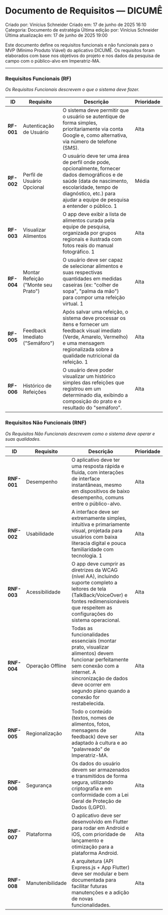 # Documento de Requisitos — DICUMÊ

Criado por: Vinícius Schneider
Criado em: 17 de junho de 2025 16:10
Categoria: Documento de estratégia
Última edição por: Vinícius Schneider
Última atualização em: 17 de junho de 2025 19:00

Este documento define os requisitos funcionais e não funcionais para o MVP (Mínimo Produto Viável) do aplicativo DICUMÊ. Os requisitos foram elaborados com base nos objetivos do projeto e nos dados da pesquisa de campo com o público-alvo em Imperatriz-MA.

---

### **Requisitos Funcionais (RF)**

*Os Requisitos Funcionais descrevem o que o sistema deve fazer.*

| **ID** | **Requisito** | **Descrição** | **Prioridade** |
| --- | --- | --- | --- |
| **RF-001** | Autenticação de Usuário | O sistema deve permitir que o usuário se autentique de forma simples, prioritariamente via conta Google e, como alternativa, via número de telefone (SMS). | Alta |
| **RF-002** | Perfil de Usuário Opcional | O usuário deve ter uma área de perfil onde pode, opcionalmente, fornecer dados demográficos e de saúde (data de nascimento, escolaridade, tempo de diagnóstico, etc.) para ajudar a equipe de pesquisa a entender o público. 1 | Média |
| **RF-003** | Visualizar Alimentos | O app deve exibir a lista de alimentos curada pela equipe de pesquisa, organizada por grupos regionais e ilustrada com fotos reais do manual fotográfico. 1 | Alta |
| **RF-004** | Montar Refeição ("Monte seu Prato") | O usuário deve ser capaz de selecionar alimentos e suas respectivas quantidades em medidas caseiras (ex: "colher de sopa", "palma da mão") para compor uma refeição virtual. 1 | Alta |
| **RF-005** | Feedback Imediato ("Semáforo") | Após salvar uma refeição, o sistema deve processar os itens e fornecer um feedback visual imediato (Verde, Amarelo, Vermelho) e uma mensagem regionalizada sobre a qualidade nutricional da refeição. 1 | Alta |
| **RF-006** | Histórico de Refeições | O usuário deve poder visualizar um histórico simples das refeições que registrou em um determinado dia, exibindo a composição do prato e o resultado do "semáforo". | Alta |

### **Requisitos Não Funcionais (RNF)**

*Os Requisitos Não Funcionais descrevem como o sistema deve operar e suas qualidades.*

| **ID** | **Requisito** | **Descrição** | **Prioridade** |
| --- | --- | --- | --- |
| **RNF-001** | Desempenho | O aplicativo deve ter uma resposta rápida e fluida, com interações de interface instantâneas, mesmo em dispositivos de baixo desempenho, comuns entre o público-alvo. | Alta |
| **RNF-002** | Usabilidade | A interface deve ser extremamente simples, intuitiva e primariamente visual, projetada para usuários com baixa literacia digital e pouca familiaridade com tecnologia. 1 | Alta |
| **RNF-003** | Acessibilidade | O app deve cumprir as diretrizes da WCAG (nível AA), incluindo suporte completo a leitores de tela (TalkBack/VoiceOver) e fontes redimensionáveis que respeitem as configurações do sistema operacional. | Alta |
| **RNF-004** | Operação Offline | Todas as funcionalidades essenciais (montar prato, visualizar alimentos) devem funcionar perfeitamente sem conexão com a internet. A sincronização de dados deve ocorrer em segundo plano quando a conexão for restabelecida. | Alta |
| **RNF-005** | Regionalização | Todo o conteúdo (textos, nomes de alimentos, fotos, mensagens de feedback) deve ser adaptado à cultura e ao "palavreado" de Imperatriz-MA. | Alta |
| **RNF-006** | Segurança | Os dados do usuário devem ser armazenados e transmitidos de forma segura, utilizando criptografia e em conformidade com a Lei Geral de Proteção de Dados (LGPD). | Alta |
| **RNF-007** | Plataforma | O aplicativo deve ser desenvolvido em Flutter para rodar em Android e iOS, com prioridade de lançamento e otimização para a plataforma Android. | Alta |
| **RNF-008** | Manutenibilidade | A arquitetura (API Express.js + App Flutter) deve ser modular e bem documentada para facilitar futuras manutenções e a adição de novas funcionalidades. | Alta |